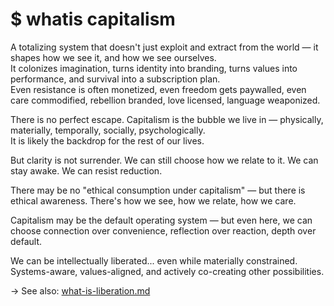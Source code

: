 # $ whatis capitalism

A totalizing system that doesn't just exploit and extract from the world — it shapes how we see it, and how we see ourselves.  
It colonizes imagination, turns identity into branding, turns values into performance, and survival into a subscription plan.  
Even resistance is often monetized, even freedom gets paywalled, even care commodified, rebellion branded, love licensed, language weaponized.

There is no perfect escape. Capitalism is the bubble we live in — physically, materially, temporally, socially, psychologically.  
It is likely the backdrop for the rest of our lives.

But clarity is not surrender. We can still choose how we relate to it. We can stay awake. We can resist reduction.

There may be no "ethical consumption under capitalism" — but there is ethical awareness. There's how we see, how we relate, how we care.

Capitalism may be the default operating system — but even here, we can choose connection over convenience, reflection over reaction, depth over default.

We can be intellectually liberated... even while materially constrained.  
Systems-aware, values-aligned, and actively co-creating other possibilities.

→ See also: [what-is-liberation.md](what-is-liberation.md)